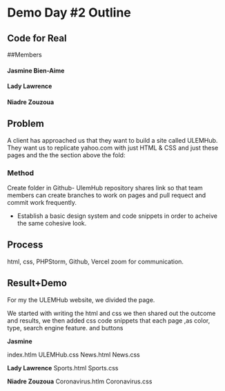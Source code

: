 # Demo Day #2 Outline
## Code for Real
##Members

#### Jasmine Bien-Aime
#### Lady Lawrence
#### Niadre Zouzoua

## **Problem**
A client has approached us that they want to build a site called ULEMHub. They want us to replicate yahoo.com with just HTML & CSS and just these pages and the the section above the fold:

### **Method**
Create folder in Github- UlemHub repository 
shares link so that team members can create branches to work on pages and pull requect and commit work frequently.

 
* Establish a basic design system and code snippets in order to acheive the same cohesive look. 


## **Process**

html, css, PHPStorm, Github, Vercel zoom for communication.

## **Result+Demo**

For my the ULEMHub website, we divided the page.

 We started with writing the html and css we then shared out the outcome and results, we then added css code snippets that each page ,as color, type, search engine feature. and buttons
 
**Jasmine**

index.htlm 
ULEMHub.css
News.html
News.css

**Lady Lawrence**
Sports.html
Sports.css

**Niadre Zouzoua**
Coronavirus.htlm 
Coronavirus.css 


